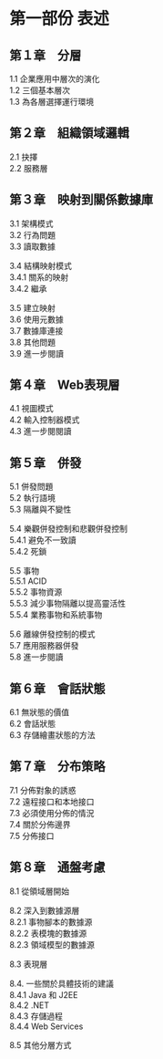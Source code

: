# 第一部份 表述 #
  
  
  
## 第１章　分層 ##
  
1.1 企業應用中層次的演化  
1.2 三個基本層次  
1.3 為各層選擇運行環境  
  
  
## 第２章　組織領域邏輯 ##
  
2.1 抉擇  
2.2 服務層  
  
  
## 第３章　映射到關係數據庫 ##
  
3.1 架構模式  
3.2 行為問題  
3.3 讀取數據  
  
3.4 結構映射模式  
3.4.1 關系的映射  
3.4.2 繼承  

3.5 建立映射  
3.6 使用元數據  
3.7 數據庫連接  
3.8 其他問題  
3.9 進一步閱讀  
  
  
## 第４章　Web表現層 ##
  
4.1 視圖模式  
4.2 輸入控制器模式  
4.3 進一步閱閱讀  
  
  
## 第５章　併發 ##
  
5.1 併發問題  
5.2 執行語境  
5.3 隔離與不變性  
  
5.4 樂觀併發控制和悲觀併發控制  
5.4.1 避免不一致讀  
5.4.2 死鎖  
  
5.5 事物  
5.5.1 ACID  
5.5.2 事物資源  
5.5.3 減少事物隔離以提高靈活性  
5.5.4 業務事物和系統事物  
  
5.6 離線併發控制的模式  
5.7 應用服務器併發  
5.8 進一步閱讀  
  
  
## 第６章　會話狀態 ##
  
6.1 無狀態的價值  
6.2 會話狀態  
6.3 存儲繪畫狀態的方法  
  
  
## 第７章　分布策略 ##
  
7.1 分佈對象的誘惑  
7.2 遠程接口和本地接口  
7.3 必須使用分佈的情況  
7.4 關於分佈邊界  
7.5 分佈接口  
  
  
## 第８章　通盤考慮 ##
  
8.1 從領域層開始  
  
8.2 深入到數據源層  
8.2.1 事物腳本的數據源  
8.2.2 表模塊的數據源  
8.2.3 領域模型的數據源  
  
8.3 表現層  
  
8.4. 一些關於具體技術的建議  
8.4.1 Java 和 J2EE  
8.4.2 .NET  
8.4.3 存儲過程  
8.4.4 Web Services  
  
8.5 其他分層方式  
